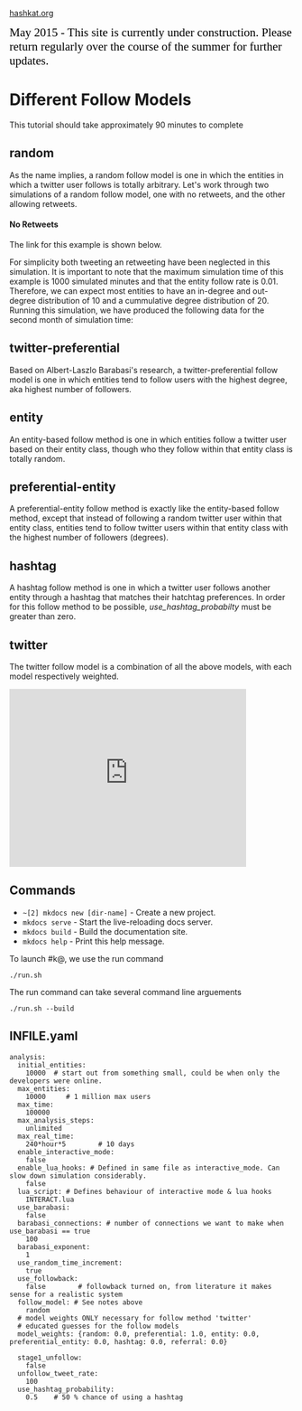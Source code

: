[hashkat.org](http://hashkat.org)

<span style="color:black; font-family:Georgia; font-size:1.5em;">May 2015 - This site is currently under construction. Please return regularly over the course of the summer for further updates. </span>

# Different Follow Models

This tutorial should take approximately 90 minutes to complete

## random

As the name implies, a random follow model is one in which the entities in which a twitter user follows is totally arbitrary.
Let's work through two simulations of a random follow model, one with no retweets, and the other allowing retweets.

#### No Retweets

The link for this example is shown below.

For simplicity both tweeting an retweeting have been neglected in this
simulation. It is important to note that the maximum simulation time of this
example is 1000 simulated minutes and that the entity follow rate is 0.01.
Therefore, we can expect most entities to have an in-degree and out-degree
distribution of 10 and a cummulative degree distribution of 20. Running this
simulation, we have produced the following data for the second month of
simulation time:

 

## twitter-preferential

Based on Albert-Laszlo Barabasi's research, a twitter-preferential follow model is one in which entities tend to follow users with the highest degree, aka highest number of followers. 

## entity

An entity-based follow method is one in which entities follow a twitter user based on their entity class, though who they follow within that entity class is totally random.

## preferential-entity

A preferential-entity follow method is exactly like the entity-based follow method, except that instead of following a random twitter user within that entity class,
entities tend to follow twitter users within that entity class with the highest number of followers (degrees).

## hashtag

A hashtag follow method is one in which a twitter user follows another entity through a hashtag that matches their hatchtag preferences. In order for this follow method to be possible, *use_hashtag_probabilty* must be greater than zero.

## twitter

The twitter follow model is a combination of all the above models, with each model respectively weighted.

<iframe width="420" height="315" src="https://www.youtube.com/embed/g2QeKQ9yXy0" frameborder="0" allowfullscreen></iframe>

## Commands

* `~[2] mkdocs new [dir-name]` - Create a new project.
* `mkdocs serve` - Start the live-reloading docs server.
* `mkdocs build` - Build the documentation site.
* `mkdocs help` - Print this help message.

To launch #k@, we use the run command

`./run.sh`

The run command can take several command line arguements 

`./run.sh --build`

## INFILE.yaml
```lang-none
analysis:
  initial_entities:
    10000  # start out from something small, could be when only the developers were online.
  max_entities: 
    10000     # 1 million max users
  max_time: 
    100000
  max_analysis_steps: 
    unlimited
  max_real_time: 
    240*hour*5        # 10 days         
  enable_interactive_mode:
    false
  enable_lua_hooks: # Defined in same file as interactive_mode. Can slow down simulation considerably.
    false
  lua_script: # Defines behaviour of interactive mode & lua hooks
    INTERACT.lua
  use_barabasi: 
    false 
  barabasi_connections: # number of connections we want to make when use_barabasi == true
    100
  barabasi_exponent:
    1
  use_random_time_increment: 
    true
  use_followback: 
    false        # followback turned on, from literature it makes sense for a realistic system
  follow_model: # See notes above
    random
  # model weights ONLY necessary for follow method 'twitter'  
  # educated guesses for the follow models  
  model_weights: {random: 0.0, preferential: 1.0, entity: 0.0, preferential_entity: 0.0, hashtag: 0.0, referral: 0.0}
  
  stage1_unfollow: 
    false
  unfollow_tweet_rate: 
    100
  use_hashtag_probability:
    0.5    # 50 % chance of using a hashtag
```
